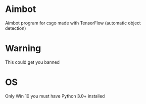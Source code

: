 # Aimbot
Aimbot program for csgo made with TensorFlow (automatic object detection)

# Warning
This could get you banned

# OS
Only Win 10 you must have Python 3.0+ installed 
